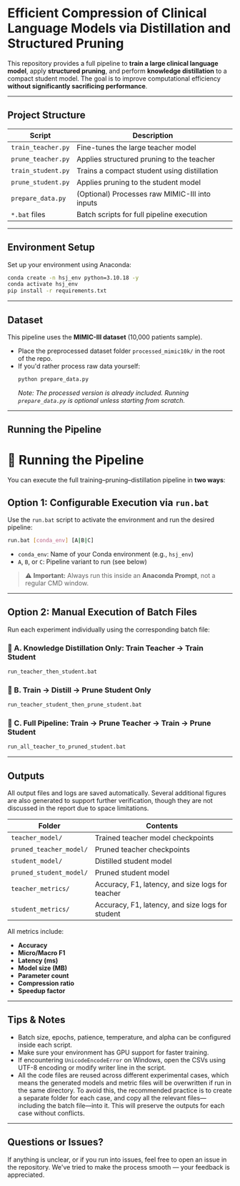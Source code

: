 #  Efficient Compression of Clinical Language Models via Distillation and Structured Pruning 

This repository provides a full pipeline to **train a large clinical language model**, apply **structured pruning**, and perform **knowledge distillation** to a compact student model. The goal is to improve computational efficiency **without significantly sacrificing performance**.

---

##  Project Structure

| Script                      | Description                                      |
|----------------------------|--------------------------------------------------|
| `train_teacher.py`         | Fine-tunes the large teacher model               |
| `prune_teacher.py`         | Applies structured pruning to the teacher        |
| `train_student.py`         | Trains a compact student using distillation      |
| `prune_student.py`         | Applies pruning to the student model             |
| `prepare_data.py`          | (Optional) Processes raw MIMIC-III into inputs   |
| `*.bat` files              | Batch scripts for full pipeline execution        |

---

## Environment Setup

Set up your environment using Anaconda:

```bash
conda create -n hsj_env python=3.10.18 -y
conda activate hsj_env
pip install -r requirements.txt
```

---

##  Dataset

This pipeline uses the **MIMIC-III dataset** (10,000 patients sample).

- Place the preprocessed dataset folder `processed_mimic10k/` in the root of the repo.
- If you'd rather process raw data yourself:
  ```bash
  python prepare_data.py
  ```
   _Note: The processed version is already included. Running `prepare_data.py` is optional unless starting from scratch._

---

##  Running the Pipeline


# 🚀 Running the Pipeline

You can execute the full training–pruning–distillation pipeline in **two ways**:

## Option 1: Configurable Execution via `run.bat`

Use the `run.bat` script to activate the environment and run the desired pipeline:

```bash
run.bat [conda_env] [A|B|C]
```

- `conda_env`: Name of your Conda environment (e.g., `hsj_env`)
- `A`, `B`, or `C`: Pipeline variant to run (see below)

> ⚠️ **Important:** Always run this inside an **Anaconda Prompt**, not a regular CMD window.

---

## Option 2: Manual Execution of Batch Files

Run each experiment individually using the corresponding batch file:

### 🔹 A. Knowledge Distillation Only: Train Teacher → Train Student
```bash
run_teacher_then_student.bat
```

### 🔹 B. Train → Distill → Prune Student Only
```bash
run_teacher_student_then_prune_student.bat
```

### 🔹 C. Full Pipeline: Train → Prune Teacher → Train → Prune Student
```bash
run_all_teacher_to_pruned_student.bat
```

---

##  Outputs

All output files and logs are saved automatically. Several additional figures are also generated to support further verification, though they are not discussed in the report due to space limitations.

| Folder                      | Contents                                                  |
|----------------------------|-----------------------------------------------------------|
| `teacher_model/`           | Trained teacher model checkpoints                         |
| `pruned_teacher_model/`    | Pruned teacher checkpoints                                |
| `student_model/`           | Distilled student model                                   |
| `pruned_student_model/`    | Pruned student model                                      |
| `teacher_metrics/`         | Accuracy, F1, latency, and size logs for teacher          |
| `student_metrics/`         | Accuracy, F1, latency, and size logs for student          |

All metrics include:

- **Accuracy**
- **Micro/Macro F1**
- **Latency (ms)**
- **Model size (MB)**
- **Parameter count**
- **Compression ratio**
- **Speedup factor**

---

## Tips & Notes

- Batch size, epochs, patience, temperature, and alpha can be configured inside each script.
- Make sure your environment has GPU support for faster training.
- If encountering `UnicodeEncodeError` on Windows, open the CSVs using UTF-8 encoding or modify writer line in the script.
- All the code files are reused across different experimental cases, which means the generated models and metric files will be overwritten if run in the same directory. 
  To avoid this, the recommended practice is to create a separate folder for each case, and copy all the relevant files—including the batch file—into it. This will preserve the outputs for each case without conflicts.

---

## Questions or Issues?

If anything is unclear, or if you run into issues, feel free to open an issue in the repository. We've tried to make the process smooth — your feedback is appreciated.